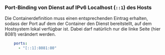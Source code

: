 ### Port-Binding von Dienst auf IPv6 Localhost (`::1`) des Hosts
Die Containerdefinition muss einen entsprechenden Eintrag erhalten, sodass der Port 
auf dem der Container den Dienst bereitstellt, auf dem Hostsystem lokal verfügbar ist.
Dabei darf natürlich nur die linke Seite (hier 8081) verändert werden.
```yaml
    ports:
      - "[::1]:8081:80"
```